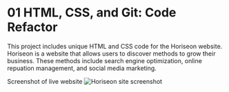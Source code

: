 # 01 HTML, CSS, and Git: Code Refactor

This project includes unique HTML and CSS code for the Horiseon website. Horiseon is a website that allows users to discover methods to grow their business. These methods include search engine optimization, online repuation management, and social media marketing. 

Screenshot of live website
![Horiseon site screenshot](https://user-images.githubusercontent.com/79770445/164945599-c1afe9f7-ac54-4e24-810f-538995286833.PNG)

